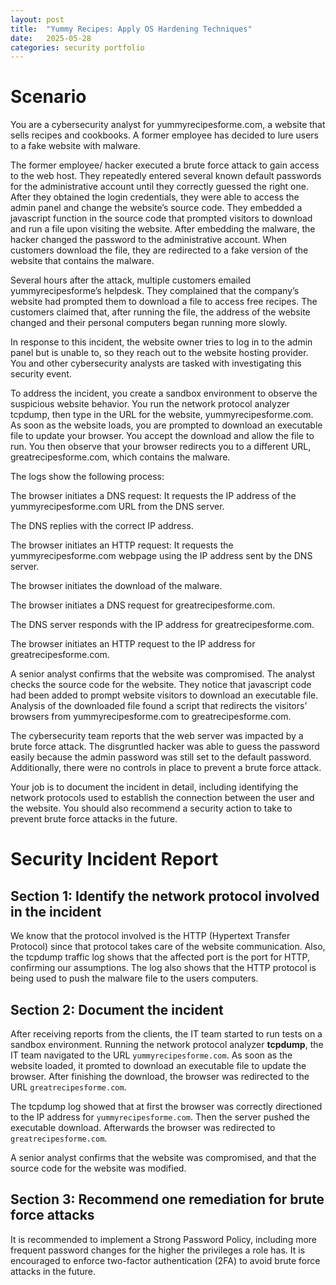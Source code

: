 ```yaml
---
layout: post
title:  "Yummy Recipes: Apply OS Hardening Techniques"
date:   2025-05-28
categories: security portfolio
---
```


# Scenario

You are a cybersecurity analyst for yummyrecipesforme.com, a website that sells recipes and cookbooks. A former employee has decided to lure users to a fake website with malware.

The former employee/ hacker executed a brute force attack to gain access to the web host. They repeatedly entered several known default passwords for the administrative account until they correctly guessed the right one. After they obtained the login credentials, they were able to access the admin panel and change the website’s source code. They embedded a javascript function in the source code that prompted visitors to download and run a file upon visiting the website. After embedding the malware, the hacker changed the password to the administrative account. When customers download the file, they are redirected to a fake version of the website that contains the malware.

Several hours after the attack, multiple customers emailed yummyrecipesforme’s helpdesk. They complained that the company’s website had prompted them to download a file to access free recipes. The customers claimed that, after running the file, the address of the website changed and their personal computers began running more slowly.

In response to this incident, the website owner tries to log in to the admin panel but is unable to, so they reach out to the website hosting provider. You and other cybersecurity analysts are tasked with investigating this security event.

To address the incident, you create a sandbox environment to observe the suspicious website behavior. You run the network protocol analyzer tcpdump, then type in the URL for the website, yummyrecipesforme.com. As soon as the website loads, you are prompted to download an executable file to update your browser. You accept the download and allow the file to run. You then observe that your browser redirects you to a different URL, greatrecipesforme.com, which contains the malware.

The logs show the following process:

The browser initiates a DNS request: It requests the IP address of the yummyrecipesforme.com URL from the DNS server.

The DNS replies with the correct IP address.

The browser initiates an HTTP request: It requests the yummyrecipesforme.com webpage using the IP address sent by the DNS server.

The browser initiates the download of the malware.

The browser initiates a DNS request for greatrecipesforme.com.

The DNS server responds with the IP address for greatrecipesforme.com.

The browser initiates an HTTP request to the IP address for greatrecipesforme.com.

A senior analyst confirms that the website was compromised. The analyst checks the source code for the website. They notice that javascript code had been added to prompt website visitors to download an executable file. Analysis of the downloaded file found a script that redirects the visitors’ browsers from yummyrecipesforme.com to greatrecipesforme.com.

The cybersecurity team reports that the web server was impacted by a brute force attack. The disgruntled hacker was able to guess the password easily because the admin password was still set to the default password. Additionally, there were no controls in place to prevent a brute force attack.

Your job is to document the incident in detail, including identifying the network protocols used to establish the connection between the user and the website.  You should also recommend a security action to take to prevent brute force attacks in the future.

# Security Incident Report

## Section 1: Identify the network protocol involved in the incident

We know that the protocol involved is the HTTP (Hypertext Transfer Protocol) since that protocol takes care of the website communication. Also, the tcpdump traffic log shows that the affected port is the port for HTTP, confirming our assumptions. The log also shows that the HTTP protocol is being used to push the malware file to the users computers.

## Section 2: Document the incident

After receiving reports from the clients, the IT team started to run tests on a sandbox environment. Running the network protocol analyzer **tcpdump**, the IT team navigated to the URL `yummyrecipesforme.com`. As soon as the website loaded, it promted to download an executable file to update the browser. After finishing the download, the browser was redirected to the URL `greatrecipesforme.com`.

The tcpdump log showed that at first the browser was correctly directioned to the IP address for `yummyrecipesforme.com`. Then the server pushed the executable download. Afterwards the browser was redirected to `greatrecipesforme.com`.

A senior analyst confirms that the website was compromised, and that the source code for the website was modified.

## Section 3: Recommend one remediation for brute force attacks

It is recommended to implement a Strong Password Policy, including more frequent password changes for the higher the privileges a role has. It is encouraged to enforce two-factor authentication (2FA) to avoid brute force attacks in the future.